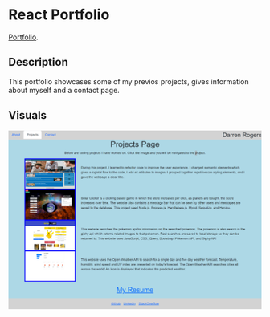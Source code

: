 # React Portfolio

[Portfolio](https://github.com/facebook/create-react-app).

## Description 
This portfolio showcases some of my previos projects, gives information about myself and a contact page. 

## Visuals
![Visual](./src/images/Darren-Rogers.png)
